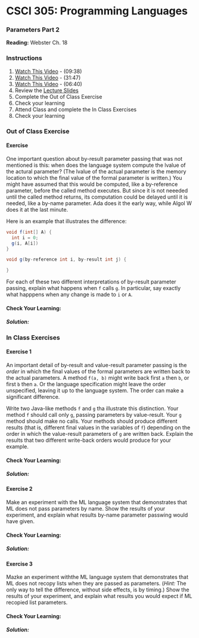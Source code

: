 # CSCI 305: Programming Languages

### Parameters Part 2

**Reading:** Webster Ch. 18

### Instructions
1. [Watch This Video](https://youtu.be/vyh0qWaHgPg) - (09:38)
2. [Watch This Video](https://youtu.be/Wn7oikcszfI) - (31:47)
3. [Watch This Video](https://youtu.be/7Qsh1TWbS08) - (06:40)
3. Review the [Lecture Slides](slides/Lecture31_32.pdf)
4. Complete the Out of Class Exercise
5. Check your learning
6. Attend Class and complete the In Class Exercises
7. Check your learning

### Out of Class Exercise

#### Exercise
One important question about by-result parameter passing that was not mentioned is this: when does the language system compute the lvalue of the actural parameter? (The lvalue of the actual parameter is the memory location to which the final value of the formal parameter is written.) You might have assumed that this would be computed, like a by-reference parameter, before the called method executes. But since it is not neeeded until the called method returns, its computation could be delayed until it is needed, like a by-name parameter. Ada does it the early way, while Algol W does it at the last minute.

Here is an example that illustrates the difference:
```java
void f(int[] A) {
  int i = 0;
  g(i, A[i])
}
```

```java
void g(by-reference int i, by-result int j) {

}
```

For each of these two different interpretations of by-result parameter passing, explain what happens when `f` calls `g`. In particular, say exactly what happpens when any change is made to `i` or `A`.

#### Check Your Learning:

##### Solution:

### In Class Exercises

#### Exercise 1
An important detail of by-result and value-result parameter passing is the *order* in which the final values of the formal parameters are written back to the actual parameters. A method `f(a, b)` might write back first `a` then `b`, or first `b` then `a`. Or the language specification might leave the order unspecified, leaving it up to the language system. The order can make a significant difference.

Write two Java-like methods `f` and `g` tha illustrate this distinction. Your method `f` should call only `g`, passing parameters by value-result. Your `g` method should make no calls. Your methods should produce different results (that is, different final values in the variables of `f`) depending on the order in which the value-result parameters of `g` are written back. Explain the results that two different write-back orders would produce for your example.

#### Check Your Learning:

##### Solution:

#### Exercise 2
Make an experiment with the ML language system that demonstrates that ML does not pass parameters by name. Show the results of your experiment, and explain what results by-name parameter passwing would have given.

#### Check Your Learning:

##### Solution:

#### Exercise 3
Mazke an experiment withthe ML language system that demonstrates that ML does not recopy lists when they are passed as parameters. (*Hint:* The only way to tell the difference, without side effects, is by timing.) Show the results of your experiment, and explain what results you would expect if ML recopied list parameters.

#### Check Your Learning:

##### Solution:
